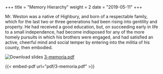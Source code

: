 +++
title = "Memory Hierarchy"
weight = 2
date = "2019-05-11"
+++

Mr. Weston was a native of Highbury, and born of a respectable family,
which for the last two or three generations had been rising into
gentility and property. He had received a good education, but, on
succeeding early in life to a small independence, had become indisposed
for any of the more homely pursuits in which his brothers were engaged,
and had satisfied an active, cheerful mind and social temper by entering
into the militia of his county, then embodied.

![Download slides](../..//images/pdf_web.png) [3-memoria.pdf](../../pdf/memoria.pdf)

{{< embed-pdf url="pdf/3-memoria.pdf" >}}